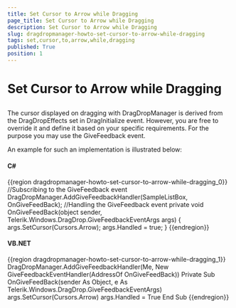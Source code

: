 ```yaml
---
title: Set Cursor to Arrow while Dragging
page_title: Set Cursor to Arrow while Dragging
description: Set Cursor to Arrow while Dragging
slug: dragdropmanager-howto-set-cursor-to-arrow-while-dragging
tags: set,cursor,to,arrow,while,dragging
published: True
position: 1
---
```


# Set Cursor to Arrow while Dragging



## 

The cursor displayed on dragging with DragDropManager is derived from the DragDropEffects set in DragInitialize event. However, you are free to override it and define it based on your specific requirements. For the purpose you may use the GiveFeedback event. 

An example for such an implementation is illustrated below:

#### __C#__

{{region dragdropmanager-howto-set-cursor-to-arrow-while-dragging_0}}
	//Subscribing to the GiveFeedback event
	DragDropManager.AddGiveFeedbackHandler(SampleListBox, OnGiveFeedBack);
	//Handling the GiveFeedback event
	private void OnGiveFeedBack(object sender, Telerik.Windows.DragDrop.GiveFeedbackEventArgs args)
	{
	      args.SetCursor(Cursors.Arrow);
	      args.Handled = true;
	}
	{{endregion}}



#### __VB.NET__

{{region dragdropmanager-howto-set-cursor-to-arrow-while-dragging_1}}
	DragDropManager.AddGiveFeedbackHandler(Me, New GiveFeedbackEventHandler(AddressOf OnGiveFeedBack))
	Private Sub OnGiveFeedBack(sender As Object, e As Telerik.Windows.DragDrop.GiveFeedbackEventArgs) 
	   args.SetCursor(Cursors.Arrow)
	   args.Handled = True
	End Sub
	{{endregion}}




